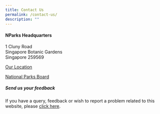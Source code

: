 ```yaml
---
title: Contact Us
permalink: /contact-us/
description: ""
---
```

#### NParks Headquarters
1 Cluny Road  
Singapore Botanic Gardens  
Singapore 259569

[Our Location](https://goo.gl/maps/EFF9uEqtTwu6ZQ2B6)

[National Parks Board](https://www.nparks.gov.sg/)

##### Send us your feedback
If you have a query, feedback or wish to report a problem related to this website, please [click here](https://www.nparks.gov.sg/contact-us).